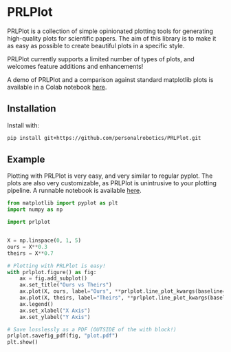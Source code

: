 # PRLPlot

PRLPlot is a collection of simple opinionated plotting tools for generating high-quality plots for scientific papers.
The aim of this library is to make it as easy as possible to create beautiful plots in a specific style.

PRLPlot currently supports a limited number of types of plots, and welcomes feature additions and enhancements!

A demo of PRLPlot and a comparison against standard matplotlib plots is available in a Colab notebook [here](https://colab.research.google.com/drive/101v6qjB_aggAIF01Lk3RG_BqQn1-ygGf?usp=sharing).

## Installation

Install with:

```bash
pip install git+https://github.com/personalrobotics/PRLPlot.git
```

## Example

Plotting with PRLPlot is very easy, and very similar to regular pyplot. The plots are also very customizable, as PRLPlot is unintrusive to your plotting pipeline. A runnable notebook is available [here](https://colab.research.google.com/drive/101v6qjB_aggAIF01Lk3RG_BqQn1-ygGf?usp=sharing).

```python
from matplotlib import pyplot as plt
import numpy as np

import prlplot


X = np.linspace(0, 1, 5)
ours = X**0.3
theirs = X**0.7

# Plotting with PRLPlot is easy!
with prlplot.figure() as fig:
    ax = fig.add_subplot()
    ax.set_title("Ours vs Theirs")
    ax.plot(X, ours, label="Ours", **prlplot.line_plot_kwargs(baseline=None))
    ax.plot(X, theirs, label="Theirs", **prlplot.line_plot_kwargs(baseline=0))
    ax.legend()
    ax.set_xlabel("X Axis")
    ax.set_ylabel("Y Axis")

# Save losslessly as a PDF (OUTSIDE of the with block!)
prlplot.savefig_pdf(fig, "plot.pdf")
plt.show()
```

